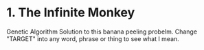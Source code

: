 # 1. The Infinite Monkey 
Genetic Algorithm Solution to this banana peeling probelm. Change "TARGET" into any word, phrase or thing to see what I mean. 
